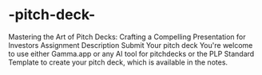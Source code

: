 # -pitch-deck-
Mastering the Art of Pitch Decks: Crafting a Compelling Presentation for Investors Assignment Description Submit Your pitch deck You're welcome to use either Gamma.app or any AI tool for pitchdecks or the PLP Standard Template to create your pitch deck, which is available in the notes. 
